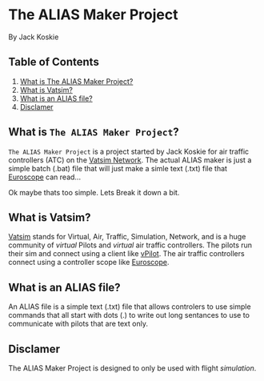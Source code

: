 # The ALIAS Maker Project
By Jack Koskie

## Table of Contents
1. [What is The ALIAS Maker Project?](https://github.com/GoldenXLence/alias-maker-project/new/master?readme=1#what-is-the-alias-maker-project)
1. [What is Vatsim?](https://github.com/GoldenXLence/alias-maker-project/new/master?readme=1#what-is-vatsim)
1. [What is an ALIAS file?](https://github.com/GoldenXLence/alias-maker-project/new/master?readme=1#what-is-an-alias-file)
1. [Disclamer](https://github.com/GoldenXLence/alias-maker-project/new/master?readme=1#disclamer)

## What is `The ALIAS Maker Project`?
`The ALIAS Maker Project` is a project started by Jack Koskie for air traffic controllers (ATC) on the [Vatsim Network](https://www.vatsim.net). The actual ALIAS maker is just a simple batch (.bat) file that will just make a simle text (.txt) file that [Euroscope](http://www.euroscope.hu) can read...

Ok maybe thats too simple. Lets Break it down a bit.

## What is Vatsim?
[Vatsim](https://www.vatsim.net) stands for Virtual, Air, Traffic, Simulation, Network, and is a huge community of *virtual* Pilots and *virtual* air traffic controllers. The pilots run their sim and connect using a client like [vPilot](https://vpilot.metacraft.com/). The air traffic controllers connect using a controller scope like [Euroscope](http://euroscope.hu).

## What is an ALIAS file?
An ALIAS file is a simple text (.txt) file that allows controlers to use simple commands that all start with dots (.) to write out long sentances to use to communicate with pilots that are text only.

## Disclamer
The ALIAS Maker Project is designed to only be used with flight _simulation_.
